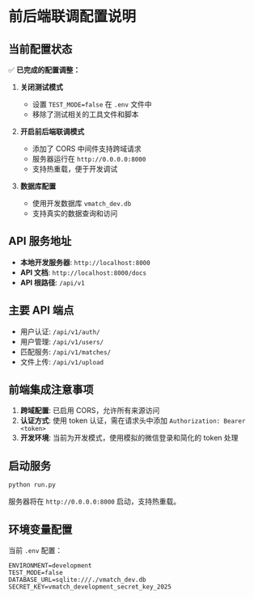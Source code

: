 # 前后端联调配置说明

## 当前配置状态

✅ **已完成的配置调整：**

1. **关闭测试模式**
   - 设置 `TEST_MODE=false` 在 `.env` 文件中
   - 移除了测试相关的工具文件和脚本

2. **开启前后端联调模式**
   - 添加了 CORS 中间件支持跨域请求
   - 服务器运行在 `http://0.0.0.0:8000`
   - 支持热重载，便于开发调试

3. **数据库配置**
   - 使用开发数据库 `vmatch_dev.db`
   - 支持真实的数据查询和访问

## API 服务地址

- **本地开发服务器**: `http://localhost:8000`
- **API 文档**: `http://localhost:8000/docs`
- **API 根路径**: `/api/v1`

## 主要 API 端点

- 用户认证: `/api/v1/auth/`
- 用户管理: `/api/v1/users/`
- 匹配服务: `/api/v1/matches/`
- 文件上传: `/api/v1/upload`

## 前端集成注意事项

1. **跨域配置**: 已启用 CORS，允许所有来源访问
2. **认证方式**: 使用 token 认证，需在请求头中添加 `Authorization: Bearer <token>`
3. **开发环境**: 当前为开发模式，使用模拟的微信登录和简化的 token 处理

## 启动服务

```bash
python run.py
```

服务器将在 `http://0.0.0.0:8000` 启动，支持热重载。

## 环境变量配置

当前 `.env` 配置：
```
ENVIRONMENT=development
TEST_MODE=false
DATABASE_URL=sqlite:///./vmatch_dev.db
SECRET_KEY=vmatch_development_secret_key_2025